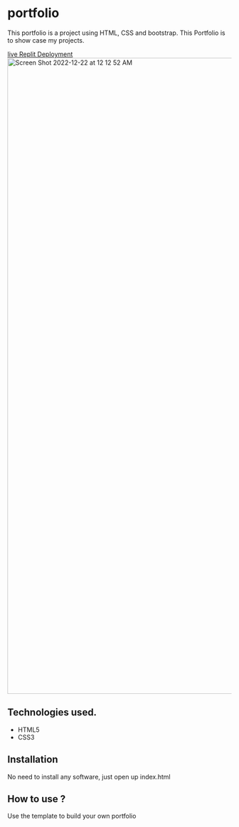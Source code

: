 # portfolio
This portfolio is a project using HTML, CSS and bootstrap. This Portfolio is to show case my projects.




[live Replit Deployment](/)
<img width="1431" alt="Screen Shot 2022-12-22 at 12 12 52 AM" src="https://user-images.githubusercontent.com/112520542/209062321-32dcc3d4-0b7a-4039-9722-9f73f5f2b2f7.png">



## Technologies used.

* HTML5
* CSS3

## Installation

No need to install any software, just open up index.html

## How to use ?

Use the template to build your own portfolio
